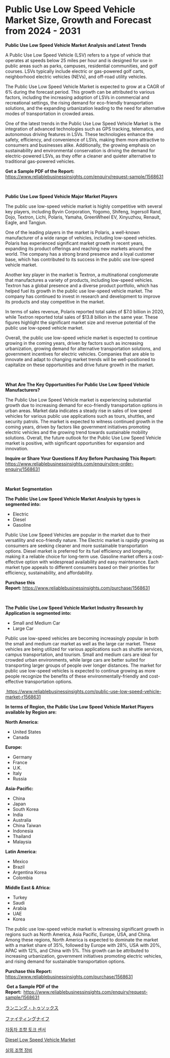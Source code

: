 <p><h1>Public Use Low Speed Vehicle Market Size, Growth and Forecast from 2024 - 2031</h1></p><p><strong>Public Use Low Speed Vehicle Market Analysis and Latest Trends</strong></p>
<p><p>A Public Use Low Speed Vehicle (LSV) refers to a type of vehicle that operates at speeds below 25 miles per hour and is designed for use in public areas such as parks, campuses, residential communities, and golf courses. LSVs typically include electric or gas-powered golf carts, neighborhood electric vehicles (NEVs), and off-road utility vehicles.</p><p>The Public Use Low Speed Vehicle Market is expected to grow at a CAGR of 6% during the forecast period. This growth can be attributed to various factors, including the increasing adoption of LSVs in commercial and recreational settings, the rising demand for eco-friendly transportation solutions, and the expanding urbanization leading to the need for alternative modes of transportation in crowded areas.</p><p>One of the latest trends in the Public Use Low Speed Vehicle Market is the integration of advanced technologies such as GPS tracking, telematics, and autonomous driving features in LSVs. These technologies enhance the safety, efficiency, and convenience of LSVs, making them more attractive to consumers and businesses alike. Additionally, the growing emphasis on sustainability and environmental conservation is driving the demand for electric-powered LSVs, as they offer a cleaner and quieter alternative to traditional gas-powered vehicles.</p></p>
<p><strong>Get a Sample PDF of the Report:&nbsp;</strong> <a href="https://www.reliablebusinessinsights.com/enquiry/request-sample/1568631">https://www.reliablebusinessinsights.com/enquiry/request-sample/1568631</a></p>
<p>&nbsp;</p>
<p><strong>Public Use Low Speed Vehicle Major Market Players</strong></p>
<p><p>The public use low-speed vehicle market is highly competitive with several key players, including Byvin Corporation, Yogomo, Shifeng, Ingersoll Rand, Dojo, Textron, Lichi, Polaris, Yamaha, GreenWheel EV, Xinyuzhou, Renault, Eagle, and Tangjun.</p><p>One of the leading players in the market is Polaris, a well-known manufacturer of a wide range of vehicles, including low-speed vehicles. Polaris has experienced significant market growth in recent years, expanding its product offerings and reaching new markets around the world. The company has a strong brand presence and a loyal customer base, which has contributed to its success in the public use low-speed vehicle market.</p><p>Another key player in the market is Textron, a multinational conglomerate that manufactures a variety of products, including low-speed vehicles. Textron has a global presence and a diverse product portfolio, which has helped fuel its growth in the public use low-speed vehicle market. The company has continued to invest in research and development to improve its products and stay competitive in the market.</p><p>In terms of sales revenue, Polaris reported total sales of $7.0 billion in 2020, while Textron reported total sales of $13.8 billion in the same year. These figures highlight the significant market size and revenue potential of the public use low-speed vehicle market.</p><p>Overall, the public use low-speed vehicle market is expected to continue growing in the coming years, driven by factors such as increasing urbanization, growing demand for alternative transportation solutions, and government incentives for electric vehicles. Companies that are able to innovate and adapt to changing market trends will be well-positioned to capitalize on these opportunities and drive future growth in the market.</p></p>
<p>&nbsp;</p>
<p><strong>What Are The Key Opportunities For Public Use Low Speed Vehicle Manufacturers?</strong></p>
<p><p>The Public Use Low Speed Vehicle market is experiencing substantial growth due to increasing demand for eco-friendly transportation options in urban areas. Market data indicates a steady rise in sales of low speed vehicles for various public use applications such as tours, shuttles, and security patrols. The market is expected to witness continued growth in the coming years, driven by factors like government initiatives promoting electric vehicles and the growing trend towards sustainable mobility solutions. Overall, the future outlook for the Public Use Low Speed Vehicle market is positive, with significant opportunities for expansion and innovation.</p></p>
<p><strong>Inquire or Share Your Questions If Any Before Purchasing This Report:</strong> <a href="https://www.reliablebusinessinsights.com/enquiry/pre-order-enquiry/1568631">https://www.reliablebusinessinsights.com/enquiry/pre-order-enquiry/1568631</a></p>
<p>&nbsp;</p>
<p><strong>Market Segmentation</strong></p>
<p><strong>The Public Use Low Speed Vehicle Market Analysis by types is segmented into:</strong></p>
<p><ul><li>Electric</li><li>Diesel</li><li>Gasoline</li></ul></p>
<p><p>Public Use Low Speed Vehicles are popular in the market due to their versatility and eco-friendly nature. The Electric market is rapidly growing as consumers are seeking cleaner and more sustainable transportation options. Diesel market is preferred for its fuel efficiency and longevity, making it a reliable choice for long-term use. Gasoline market offers a cost-effective option with widespread availability and easy maintenance. Each market type appeals to different consumers based on their priorities for efficiency, sustainability, and affordability.</p></p>
<p><strong>Purchase this Report:&nbsp;</strong><a href="https://www.reliablebusinessinsights.com/purchase/1568631">https://www.reliablebusinessinsights.com/purchase/1568631</a></p>
<p>&nbsp;</p>
<p><strong>The Public Use Low Speed Vehicle Market Industry Research by Application is segmented into:</strong></p>
<p><ul><li>Small and Medium Car</li><li>Large Car</li></ul></p>
<p><p>Public use low-speed vehicles are becoming increasingly popular in both the small and medium car market as well as the large car market. These vehicles are being utilized for various applications such as shuttle services, campus transportation, and tourism. Small and medium cars are ideal for crowded urban environments, while large cars are better suited for transporting larger groups of people over longer distances. The market for public use low-speed vehicles is expected to continue growing as more people recognize the benefits of these environmentally-friendly and cost-effective transportation options.</p></p>
<p><a href="https://www.reliablebusinessinsights.com/public-use-low-speed-vehicle-market-r1568631">&nbsp;https://www.reliablebusinessinsights.com/public-use-low-speed-vehicle-market-r1568631</a></p>
<p><strong>In terms of Region, the Public Use Low Speed Vehicle Market Players available by Region are:</strong></p>
<p>
    <p> <strong> North America: </strong>
        <ul>
            <li>United States</li>
            <li>Canada</li>
        </ul>
        </p> 
    <p> <strong> Europe: </strong>
        <ul>
            <li>Germany</li>
            <li>France</li>
            <li>U.K.</li>
            <li>Italy</li>
            <li>Russia</li>
        </ul>
        </p> 
    <p> <strong> Asia-Pacific: </strong>
        <ul>
            <li>China</li>
            <li>Japan</li>
            <li>South Korea</li>
            <li>India</li>
            <li>Australia</li>
            <li>China Taiwan</li>
            <li>Indonesia</li>
            <li>Thailand</li>
            <li>Malaysia</li>
        </ul>
        </p> 
    <p> <strong> Latin America: </strong>
        <ul>
            <li>Mexico</li>
            <li>Brazil</li>
            <li>Argentina Korea</li>
            <li>Colombia</li>
        </ul>
        </p> 
    <p> <strong> Middle East & Africa: </strong>
        <ul>
            <li>Turkey</li>
            <li>Saudi</li>
            <li>Arabia</li>
            <li>UAE</li>
            <li>Korea</li>
        </ul>
    </p>
    </p>
<p><p>The public use low-speed vehicle market is witnessing significant growth in regions such as North America, Asia Pacific, Europe, USA, and China. Among these regions, North America is expected to dominate the market with a market share of 35%, followed by Europe with 28%, USA with 20%, APAC with 12%, and China with 5%. This growth can be attributed to increasing urbanization, government initiatives promoting electric vehicles, and rising demand for sustainable transportation options.</p></p>
<p><strong>Purchase this Report: </strong><a href="https://www.reliablebusinessinsights.com/purchase/1568631">https://www.reliablebusinessinsights.com/purchase/1568631</a></p>
<p>&nbsp;<strong>Get a Sample PDF of the Report:&nbsp;&nbsp;</strong><a href="https://www.reliablebusinessinsights.com/enquiry/request-sample/1568631">https://www.reliablebusinessinsights.com/enquiry/request-sample/1568631</a></p>
<p><strong></strong></p>
<p><p><a href="https://github.com/VellaJacobi2023/Market-Research-Report-List-1/blob/main/4749288108337.md">ランニング・トゥソックス</a></p><p><a href="https://github.com/oqxogxyvqe90775/Market-Research-Report-List-2/blob/main/7886213108336.md">ファイティングナイフ</a></p><p><a href="https://github.com/LoganRew1964/Market-Research-Report-List-1/blob/main/1665563103025.md">자동차 조향 토크 센서</a></p><p><a href="https://github.com/edytherolanlouisejk1miz0wig/Market-Research-Report-List-2/blob/main/diesel-low-speed-vehicle-market.md">Diesel Low Speed Vehicle Market</a></p><p><a href="https://github.com/akzkkws047661437/Market-Research-Report-List-2/blob/main/8457004103026.md">실외 조명 장비</a></p></p>